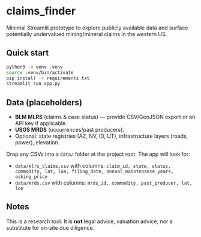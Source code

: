 # claims_finder

Minimal Streamlit prototype to explore publicly available data and surface potentially undervalued mining/mineral claims in the western US.

## Quick start

```bash
python3 -m venv .venv
source .venv/bin/activate
pip install -r requirements.txt
streamlit run app.py
```

## Data (placeholders)

- **BLM MLRS** (claims & case status) — provide CSV/GeoJSON export or an API key if applicable.
- **USGS MRDS** (occurrences/past producers).
- Optional: state registries (AZ, NV, ID, UT), infrastructure layers (roads, power), elevation.

Drop any CSVs into a `data/` folder at the project root. The app will look for:
- `data/mlrs_claims.csv` with columns: `claim_id, state, status, commodity, lat, lon, filing_date, annual_maintenance_years, asking_price`
- `data/mrds.csv` with columns: `mrds_id, commodity, past_producer, lat, lon`

## Notes

This is a research tool. It is **not** legal advice, valuation advice, nor a substitute for on-site due diligence.
